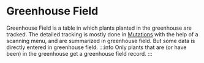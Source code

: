 # Greenhouse Field
Greenhouse Field is a table in which plants planted in the greenhouse are tracked. The detailed tracking is mostly done in [Mutations](Mutations.md) with the help of a scanning menu, and are summarized in greenhouse field. But some data is directly entered in greenhouse field.
:::info
Only plants that are (or have been) in the greenhouse get a greenhouse field record.
:::